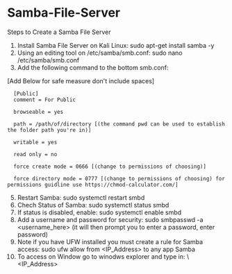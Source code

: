 # Samba-File-Server

Steps to Create a Samba File Server 

1. Install Samba File Server on Kali Linux: sudo apt-get install samba -y
2. Using an editing tool on /etc/samba/smb.conf: sudo nano /etc/samba/smb.conf
3. Add the following command to the bottom smb.conf:
 
  [Add Below for safe measure don't include spaces]
      
      [Public]
      comment = For Public
      
      browseable = yes
      
      path = /path/of/directory [(the command pwd can be used to establish the folder path you're in)] 
      
      writable = yes
      
      read only = no
      
      force create mode = 0666 [(change to permissions of choosing)]
      
      force directory mode = 0777 [(change to permissions of choosing) for permissions guidline use https://chmod-calculator.com/] 

5. Restart Samba: sudo systemctl restart smbd
6. Chech Status of Samba: sudo systemctl status smbd
7. If status is disabled, enable: sudo systemctl enable smbd
8. Add a username and password for security: sudo smbpasswd -a <username_here> (it will then prompt you to enter a password, enter password)
9. Note if you have UFW installed you must create a rule for Samba access: sudo ufw allow from <IP_Address> to any app Samba
10. To access on Window go to winodws explorer and type in: \\\<IP_Address>
